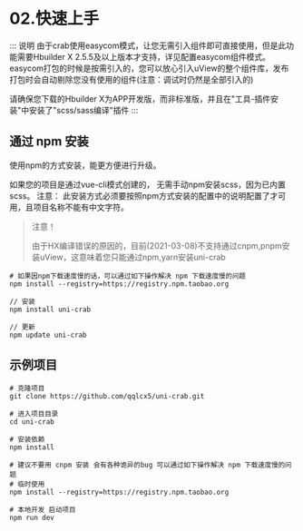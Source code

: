 # 02.快速上手
::: 说明
由于crab使用easycom模式，让您无需引入组件即可直接使用，但是此功能需要Hbuilder X 2.5.5及以上版本才支持，详见配置easycom组件模式。 easycom打包的时候是按需引入的，您可以放心引入uView的整个组件库，发布打包时会自动剔除您没有使用的组件(注意：调试时仍然是全部引入的)

请确保您下载的Hbuilder X为APP开发版，而非标准版，并且在"工具-插件安装"中安装了"scss/sass编译"插件
:::

## 通过 npm 安装

使用npm的方式安装，能更方便进行升级。

如果您的项目是通过vue-cli模式创建的， 无需手动npm安装scss，因为已内置scss。
注意： 此安装方式必须要按照npm方式安装的配置中的说明配置了才可用，且项目名称不能有中文字符。

> 注意！
> 
> 由于HX编译错误的原因的，目前(2021-03-08)不支持通过cnpm,pnpm安装uView，这意味着您只能通过npm,yarn安装uni-crab

```
# 如果因npm下载速度慢的话，可以通过如下操作解决 npm 下载速度慢的问题
npm install --registry=https://registry.npm.taobao.org

// 安装
npm install uni-crab

// 更新
npm update uni-crab
```

## 示例项目

```
# 克隆项目
git clone https://github.com/qqlcx5/uni-crab.git

# 进入项目目录
cd uni-crab

# 安装依赖
npm install

# 建议不要用 cnpm 安装 会有各种诡异的bug 可以通过如下操作解决 npm 下载速度慢的问题
# 临时使用
npm install --registry=https://registry.npm.taobao.org

# 本地开发 启动项目
npm run dev
```

